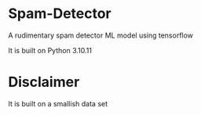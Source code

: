 # Spam-Detector
A rudimentary spam detector ML model using tensorflow

It is built on Python 3.10.11

# Disclaimer
It is built on a smallish data set 

